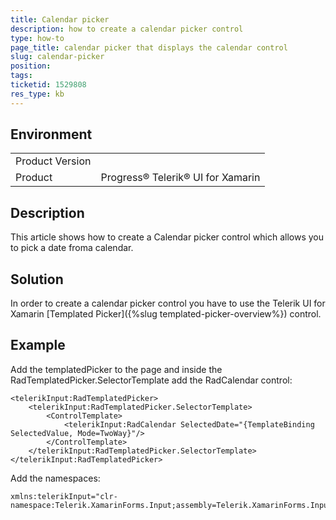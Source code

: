 ```yaml
---
title: Calendar picker
description: how to create a calendar picker control
type: how-to
page_title: calendar picker that displays the calendar control
slug: calendar-picker
position: 
tags: 
ticketid: 1529808
res_type: kb
---
```


## Environment
<table>
	<tbody>
		<tr>
			<td>Product Version</td>
			<td></td>
		</tr>
		<tr>
			<td>Product</td>
			<td>Progress® Telerik® UI for Xamarin</td>
		</tr>
	</tbody>
</table>


## Description

This article shows how to create a Calendar picker control which allows you to pick a date froma calendar. 

## Solution

In order to create a calendar picker control you have to use the Telerik UI for Xamarin [Templated Picker]({%slug templated-picker-overview%}) control. 

## Example

Add the templatedPicker to the page and inside the RadTemplatedPicker.SelectorTemplate add the RadCalendar control:

```XAML
<telerikInput:RadTemplatedPicker>
    <telerikInput:RadTemplatedPicker.SelectorTemplate>
        <ControlTemplate>
            <telerikInput:RadCalendar SelectedDate="{TemplateBinding SelectedValue, Mode=TwoWay}"/>
        </ControlTemplate>
    </telerikInput:RadTemplatedPicker.SelectorTemplate>
</telerikInput:RadTemplatedPicker>
```

Add the namespaces:

```XAML
xmlns:telerikInput="clr-namespace:Telerik.XamarinForms.Input;assembly=Telerik.XamarinForms.Input"
```